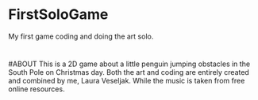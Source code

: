 # FirstSoloGame
My first game coding and doing the art solo.
#
#ABOUT
This is a 2D game about a little penguin jumping obstacles in the South Pole on Christmas day.
Both the art and coding are entirely created and combined by me, Laura Veseljak.
While the music is taken from free online resources.
